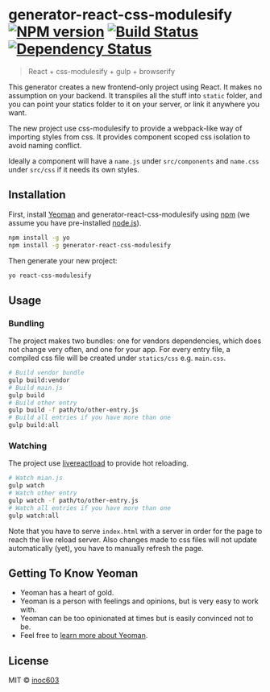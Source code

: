 # generator-react-css-modulesify [![NPM version][npm-image]][npm-url] [![Build Status][travis-image]][travis-url] [![Dependency Status][daviddm-image]][daviddm-url]
> React + css-modulesify + gulp + browserify

This generator creates a new frontend-only project using React. It makes no assumption on your backend. It transpiles all the stuff into `static` folder, and you can point your statics folder to it on your server, or link it anywhere you want.

The new project use css-modulesify to provide a webpack-like way of importing styles from css. It provides component scoped css isolation to avoid naming conflict.

Ideally a component will have a `name.js` under `src/components` and `name.css` under `src/css` if it needs its own styles.

## Installation

First, install [Yeoman](http://yeoman.io) and generator-react-css-modulesify using [npm](https://www.npmjs.com/) (we assume you have pre-installed [node.js](https://nodejs.org/)).

```bash
npm install -g yo
npm install -g generator-react-css-modulesify
```

Then generate your new project:

```bash
yo react-css-modulesify
```

## Usage

### Bundling

The project makes two bundles: one for vendors dependencies, which does not change very often, and one for your app. For every entry file, a compiled css file will be created under `statics/css` e.g. `main.css`.

```bash
# Build vendor bundle
gulp build:vendor
# Build main.js
gulp build
# Build other entry
gulp build -f path/to/other-entry.js
# Build all entries if you have more than one
gulp build:all
```

### Watching

The project use [livereactload](https://github.com/milankinen/livereactload) to provide hot reloading.

```bash
# Watch mian.js
gulp watch
# Watch other entry
gulp watch -f path/to/other-entry.js
# Watch all entries if you have more than one
gulp watch:all
```

Note that you have to serve `index.html` with a server in order for the page to reach the live reload server. Also changes made to css files will not update automatically (yet), you have to manually refresh the page.


## Getting To Know Yeoman

 * Yeoman has a heart of gold.
 * Yeoman is a person with feelings and opinions, but is very easy to work with.
 * Yeoman can be too opinionated at times but is easily convinced not to be.
 * Feel free to [learn more about Yeoman](http://yeoman.io/).

## License

MIT © [inoc603]()


[npm-image]: https://badge.fury.io/js/generator-react-css-modulesify.svg
[npm-url]: https://npmjs.org/package/generator-react-css-modulesify
[travis-image]: https://travis-ci.org/inoc603/generator-react-css-modulesify.svg?branch=master
[travis-url]: https://travis-ci.org/inoc603/generator-react-css-modulesify
[daviddm-image]: https://david-dm.org/inoc603/generator-react-css-modulesify.svg?theme=shields.io
[daviddm-url]: https://david-dm.org/inoc603/generator-react-css-modulesify
